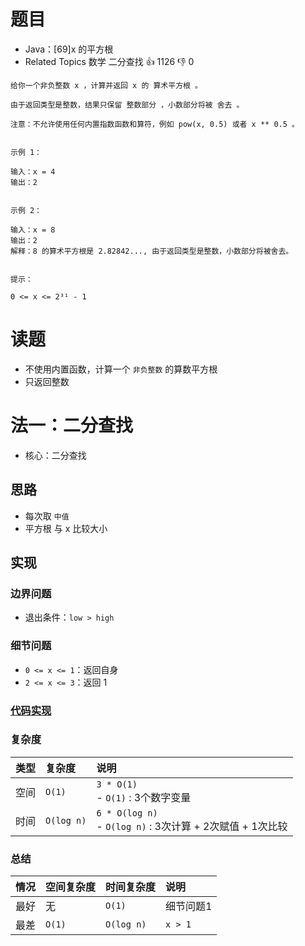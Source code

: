 # 题目

- Java：[69]x 的平方根
- Related Topics 数学 二分查找 👍 1126 👎 0

```text
给你一个非负整数 x ，计算并返回 x 的 算术平方根 。 

由于返回类型是整数，结果只保留 整数部分 ，小数部分将被 舍去 。 

注意：不允许使用任何内置指数函数和算符，例如 pow(x, 0.5) 或者 x ** 0.5 。 


示例 1： 

输入：x = 4
输出：2


示例 2： 

输入：x = 8
输出：2
解释：8 的算术平方根是 2.82842..., 由于返回类型是整数，小数部分将被舍去。


提示： 

0 <= x <= 2³¹ - 1 
```

# 读题

- 不使用内置函数，计算一个 `非负整数` 的算数平方根
- 只返回整数

# 法一：二分查找

- 核心：二分查找

## 思路

- 每次取 `中值`
- 平方根 与 x 比较大小

## 实现

### 边界问题

- 退出条件：`low > high`

### 细节问题

- `0 <= x <= 1`：返回自身
- `2 <= x <= 3`：返回 1

### [代码实现](/src/main/java/leetcode/sub0633/Demo01.java)

### 复杂度

类型 | 复杂度 | 说明
:--- |:--- |:---
空间 | `O(1)` | `3 * O(1)` </br> - `O(1)` : 3个数字变量
时间 | `O(log n)` | `6 * O(log n)` </br> - `O(log n)` : 3次计算 + 2次赋值 + 1次比较

### 总结

情况 | 空间复杂度 | 时间复杂度 | 说明
:--- |:--- |:--- |:---
最好 | 无 | `O(1)` | 细节问题1
最差 | `O(1)` | `O(log n)` | `x > 1`
